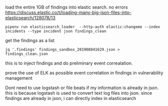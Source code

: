 
load the entire 1GB of findings into elastic search. no errors
https://discuss.elastic.co/t/loading-many-big-json-files-into-elasticsearch/128078/13

```
pipenv run elasticsearch_loader  --http-auth elastic:changeme --index incidents --type incident json findings_clean
```

get the findings as a list
```
jq '.findings' findings_sandbox_201908041629.json > findings_clean.json
```

this is to inject findings and do preliminary event correalation.

prove the use of ELK as possible event correlation in findings in vulnerability management

Dont need to use logstash or file beats if my information is already in json. this is because logstash is used to convert text log files into json.
since findings are already in json, i can directly index in elasticsearch
